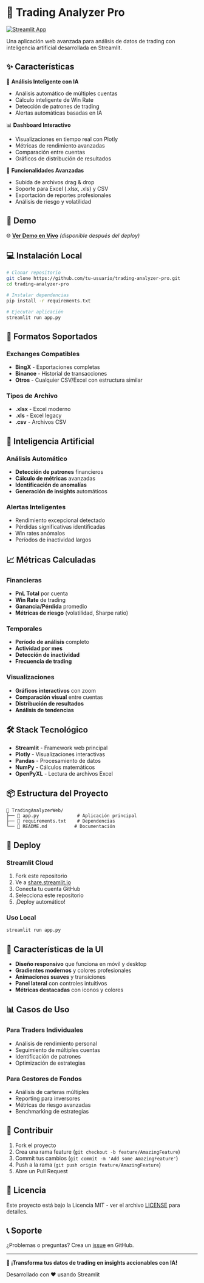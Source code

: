# 🚀 Trading Analyzer Pro

[![Streamlit App](https://static.streamlit.io/badges/streamlit_badge_black_white.svg)](https://share.streamlit.io)

Una aplicación web avanzada para análisis de datos de trading con inteligencia artificial desarrollada en Streamlit.

## ✨ Características

🎯 **Análisis Inteligente con IA**

- Análisis automático de múltiples cuentas
- Cálculo inteligente de Win Rate
- Detección de patrones de trading
- Alertas automáticas basadas en IA

📊 **Dashboard Interactivo**

- Visualizaciones en tiempo real con Plotly
- Métricas de rendimiento avanzadas
- Comparación entre cuentas
- Gráficos de distribución de resultados

🔧 **Funcionalidades Avanzadas**

- Subida de archivos drag & drop
- Soporte para Excel (.xlsx, .xls) y CSV
- Exportación de reportes profesionales
- Análisis de riesgo y volatilidad

## 🚀 Demo

🌐 **[Ver Demo en Vivo](https://tu-app.streamlit.app)** _(disponible después del deploy)_

## 💻 Instalación Local

```bash
# Clonar repositorio
git clone https://github.com/tu-usuario/trading-analyzer-pro.git
cd trading-analyzer-pro

# Instalar dependencias
pip install -r requirements.txt

# Ejecutar aplicación
streamlit run app.py
```

## 📁 Formatos Soportados

### Exchanges Compatibles

- **BingX** - Exportaciones completas
- **Binance** - Historial de transacciones
- **Otros** - Cualquier CSV/Excel con estructura similar

### Tipos de Archivo

- **.xlsx** - Excel moderno
- **.xls** - Excel legacy
- **.csv** - Archivos CSV

## 🧠 Inteligencia Artificial

### Análisis Automático

- **Detección de patrones** financieros
- **Cálculo de métricas** avanzadas
- **Identificación de anomalías**
- **Generación de insights** automáticos

### Alertas Inteligentes

- Rendimiento excepcional detectado
- Pérdidas significativas identificadas
- Win rates anómalos
- Períodos de inactividad largos

## 📈 Métricas Calculadas

### Financieras

- **PnL Total** por cuenta
- **Win Rate** de trading
- **Ganancia/Pérdida** promedio
- **Métricas de riesgo** (volatilidad, Sharpe ratio)

### Temporales

- **Período de análisis** completo
- **Actividad por mes**
- **Detección de inactividad**
- **Frecuencia de trading**

### Visualizaciones

- **Gráficos interactivos** con zoom
- **Comparación visual** entre cuentas
- **Distribución de resultados**
- **Análisis de tendencias**

## 🛠️ Stack Tecnológico

- **Streamlit** - Framework web principal
- **Plotly** - Visualizaciones interactivas
- **Pandas** - Procesamiento de datos
- **NumPy** - Cálculos matemáticos
- **OpenPyXL** - Lectura de archivos Excel

## 📦 Estructura del Proyecto

```
📁 TradingAnalyzerWeb/
├── 📄 app.py              # Aplicación principal
├── 📄 requirements.txt    # Dependencias
└── 📄 README.md          # Documentación
```

## 🚀 Deploy

### Streamlit Cloud

1. Fork este repositorio
2. Ve a [share.streamlit.io](https://share.streamlit.io)
3. Conecta tu cuenta GitHub
4. Selecciona este repositorio
5. ¡Deploy automático!

### Uso Local

```bash
streamlit run app.py
```

## 🎨 Características de la UI

- **Diseño responsivo** que funciona en móvil y desktop
- **Gradientes modernos** y colores profesionales
- **Animaciones suaves** y transiciones
- **Panel lateral** con controles intuitivos
- **Métricas destacadas** con iconos y colores

## 📊 Casos de Uso

### Para Traders Individuales

- Análisis de rendimiento personal
- Seguimiento de múltiples cuentas
- Identificación de patrones
- Optimización de estrategias

### Para Gestores de Fondos

- Análisis de carteras múltiples
- Reporting para inversores
- Métricas de riesgo avanzadas
- Benchmarking de estrategias

## 🤝 Contribuir

1. Fork el proyecto
2. Crea una rama feature (`git checkout -b feature/AmazingFeature`)
3. Commit tus cambios (`git commit -m 'Add some AmazingFeature'`)
4. Push a la rama (`git push origin feature/AmazingFeature`)
5. Abre un Pull Request

## 📝 Licencia

Este proyecto está bajo la Licencia MIT - ver el archivo [LICENSE](LICENSE) para detalles.

## 📞 Soporte

¿Problemas o preguntas? Crea un [issue](https://github.com/tu-usuario/trading-analyzer-pro/issues) en GitHub.

---

**🚀 ¡Transforma tus datos de trading en insights accionables con IA!**

Desarrollado con ❤️ usando Streamlit
